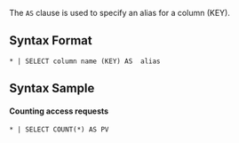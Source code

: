 

The `AS` clause is used to specify an alias for a column (KEY).

## Syntax Format

```plaintext
* | SELECT column name (KEY) AS  alias
```

## Syntax Sample


#### Counting access requests
```plaintext
* | SELECT COUNT(*) AS PV
```



